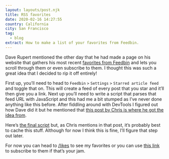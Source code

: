 ```yaml
---
layout: layouts/post.njk
title: RSS favorites
date: 2020-02-16 14:27:55
country: California
city: San Francisco
tag:
  - blog
extract: How to make a list of your favorites from Feedbin.
---
```


Dave Rupert mentioned the other day that he had made a page on his website that gathers his most recent [favorites from Feedbin](https://daverupert.com/likes/) and lets you scroll through them or even subscribe to them. I thought this was such a great idea that I decided to rip it off entirely!

First up, you’ll need to head to `Feedbin` `>` `Settings` `>` `Starred article feed` and toggle that on. This will create a feed of every post that you star and it’ll then give you a link. Next up you’ll need to write a script that parses that feed URL with JavaScript and this had me a bit stumped as I’ve never done anything like this before. After fiddling around with DevTools I figured out how Dave did it but he mentioned that [this post by Chris is where he got the idea from](https://css-tricks.com/how-to-fetch-and-parse-rss-feeds-in-javascript/).

Here’s [the final script](https://codepen.io/robinrendle/pen/a1c68736d5df9451992441e9f1c142e6?editors=1010) but, as Chris mentions in that post, it’s probably best to cache this stuff. Although for now I think this is fine, I’ll figure that step out later.

For now you can head to [/likes](/likes.html) to see my favorites or you can use [this link](https://feedbin.com/starred/aLWF-kwUgSwGZ_pDRzeM4w.xml) to subscribe to them if that’s your jam.

